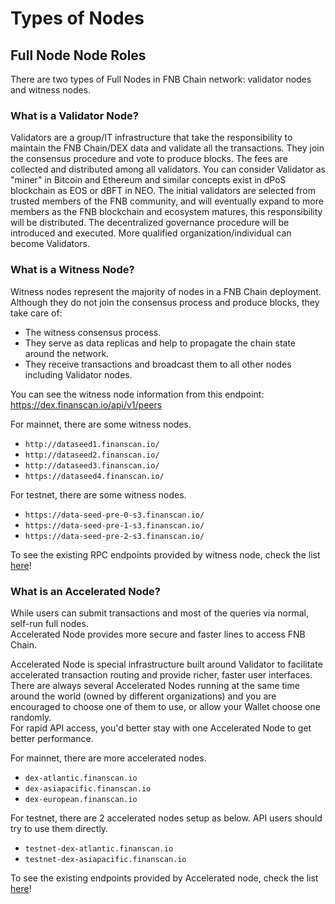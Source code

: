 #  Types of Nodes


## Full Node Node Roles

There are two types of Full Nodes in FNB Chain network: validator nodes and witness nodes.

### What is a Validator Node?

Validators are a group/IT infrastructure that take the responsibility to maintain the FNB
Chain/DEX data and validate all the transactions. They join the consensus procedure and
vote to produce blocks. The fees are collected and distributed among all validators.
You can consider Validator as "miner" in Bitcoin and Ethereum and similar concepts exist in dPoS
blockchain as EOS or dBFT in NEO. The initial validators are selected from trusted members of the
FNB community, and will eventually expand to more members as the FNB blockchain and
ecosystem matures, this responsibility will be distributed. The decentralized governance procedure
will be introduced and executed. More qualified organization/individual can become Validators.


### What is a Witness Node?

Witness nodes represent the majority of nodes in a FNB Chain deployment. Although they do not join the consensus process
and produce blocks, they take care of:

- The witness consensus process.
- They serve as data replicas and help to propagate the chain state around the network.
- They receive transactions and broadcast them to all other nodes including Validator nodes.

You can see the witness node information from this endpoint: https://dex.finanscan.io/api/v1/peers

For mainnet, there are some witness nodes.

- `http://dataseed1.finanscan.io/`
- `http://dataseed2.finanscan.io/`
- `http://dataseed3.finanscan.io/`
- `https://dataseed4.finanscan.io/`

For testnet, there are some witness nodes.

- `https://data-seed-pre-0-s3.finanscan.io/`
- `https://data-seed-pre-1-s3.finanscan.io/`
- `https://data-seed-pre-2-s3.finanscan.io/`

To see the existing RPC endpoints provided by witness node, check the list  [here](../../api-reference/node-rpc.md)!

### What is an Accelerated Node?

While users can submit transactions and most of the queries via normal, self-run full nodes.<br/>
Accelerated Node provides more secure and faster lines to access FNB Chain.

Accelerated Node is special infrastructure built around Validator to facilitate accelerated transaction
routing and provide richer, faster user interfaces. There are always several Accelerated Nodes running
at the same time around the world (owned by different organizations) and you are encouraged to choose
one of them to use, or allow your Wallet choose one randomly.<br/>
For rapid API access, you'd better stay with one Accelerated Node to get better performance.

For mainnet, there are more accelerated nodes.

- `dex-atlantic.finanscan.io`
- `dex-asiapacific.finanscan.io`
- `dex-european.finanscan.io`

For testnet, there are 2 accelerated nodes setup as below. API users should try to use them directly.

- `testnet-dex-atlantic.finanscan.io`
- `testnet-dex-asiapacific.finanscan.io`

To see the existing endpoints provided by Accelerated node, check the list [here](../../api-reference/dex-api/paths.md)!

